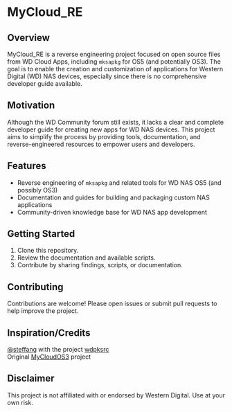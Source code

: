 # MyCloud_RE

## Overview

MyCloud_RE is a reverse engineering project focused on open source files from WD Cloud Apps, including `mksapkg` for OS5 (and potentially OS3). The goal is to enable the creation and customization of applications for Western Digital (WD) NAS devices, especially since there is no comprehensive developer guide available.

## Motivation

Although the WD Community forum still exists, it lacks a clear and complete developer guide for creating new apps for WD NAS devices. This project aims to simplify the process by providing tools, documentation, and reverse-engineered resources to empower users and developers.

## Features

- Reverse engineering of `mksapkg` and related tools for WD NAS OS5 (and possibly OS3)
- Documentation and guides for building and packaging custom NAS applications
- Community-driven knowledge base for WD NAS app development

## Getting Started

1. Clone this repository.
2. Review the documentation and available scripts.
3. Contribute by sharing findings, scripts, or documentation.

## Contributing

Contributions are welcome! Please open issues or submit pull requests to help improve the project.

## Inspiration/Credits

[@steffang](https://github.com/stefaang) with the project [wdpksrc](https://github.com/WDCommunity/wdpksrc)  
Original [MyCloudOS3](https://github.com/westerndigital-devpro/MCOS3) project

## Disclaimer

This project is not affiliated with or endorsed by Western Digital. Use at your own risk.
